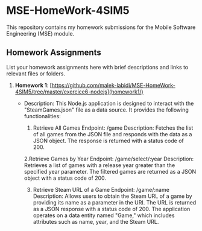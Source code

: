 # MSE-HomeWork-4SIM5
This repository contains my homework submissions for the Mobile Software Engineering (MSE) module.

## Homework Assignments
List your homework assignments here with brief descriptions and links to relevant files or folders.

1. **Homework 1**: [https://github.com/malek-labidi/MSE-HomeWork-4SIM5/tree/master/exercice6-nodejs](homework1/)
   - Description: This Node.js application is designed to interact with the "SteamGames.json" file as a data source. It provides the following functionalities:

       1. Retrieve All Games
           Endpoint: /game
           Description: Fetches the list of all games from the JSON file and responds with the data as a JSON object. The response is returned with a status code of 200.
          
       2.Retrieve Games by Year
          Endpoint: /game/select/:year
          Description: Retrieves a list of games with a release year greater than the specified year parameter. The filtered games are returned as a JSON object with a status code of 200.
     
       3. Retrieve Steam URL of a Game
          Endpoint: /game/:name
          Description: Allows users to obtain the Steam URL of a game by providing its name as a parameter in the URI. The URL is returned as a JSON response with a status code of 200.
      The application operates on a data entity named "Game," which includes attributes such as name, year, and the Steam URL.
